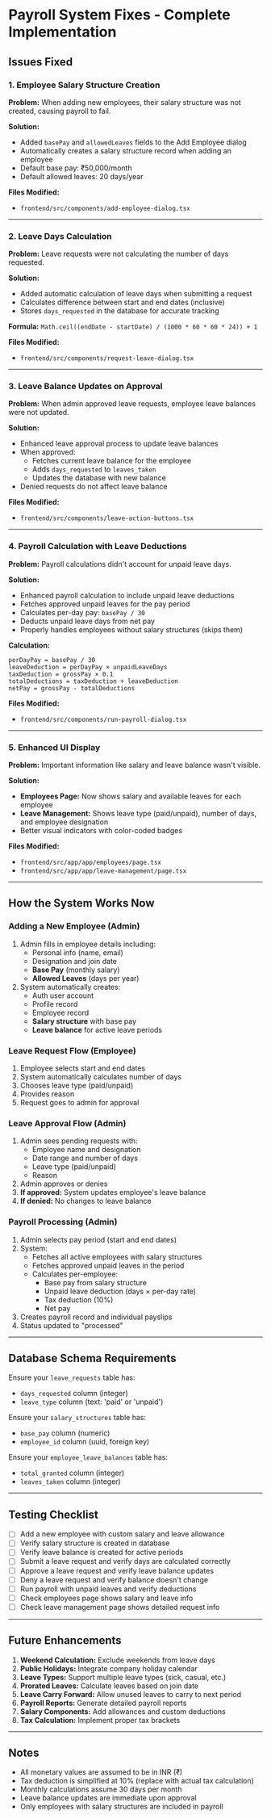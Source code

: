 # Payroll System Fixes - Complete Implementation

## Issues Fixed

### 1. **Employee Salary Structure Creation**
**Problem:** When adding new employees, their salary structure was not created, causing payroll to fail.

**Solution:** 
- Added `basePay` and `allowedLeaves` fields to the Add Employee dialog
- Automatically creates a salary structure record when adding an employee
- Default base pay: ₹50,000/month
- Default allowed leaves: 20 days/year

**Files Modified:**
- `frontend/src/components/add-employee-dialog.tsx`

---

### 2. **Leave Days Calculation**
**Problem:** Leave requests were not calculating the number of days requested.

**Solution:**
- Added automatic calculation of leave days when submitting a request
- Calculates difference between start and end dates (inclusive)
- Stores `days_requested` in the database for accurate tracking

**Formula:** `Math.ceil((endDate - startDate) / (1000 * 60 * 60 * 24)) + 1`

**Files Modified:**
- `frontend/src/components/request-leave-dialog.tsx`

---

### 3. **Leave Balance Updates on Approval**
**Problem:** When admin approved leave requests, employee leave balances were not updated.

**Solution:**
- Enhanced leave approval process to update leave balances
- When approved:
  - Fetches current leave balance for the employee
  - Adds `days_requested` to `leaves_taken`
  - Updates the database with new balance
- Denied requests do not affect leave balance

**Files Modified:**
- `frontend/src/components/leave-action-buttons.tsx`

---

### 4. **Payroll Calculation with Leave Deductions**
**Problem:** Payroll calculations didn't account for unpaid leave days.

**Solution:**
- Enhanced payroll calculation to include unpaid leave deductions
- Fetches approved unpaid leaves for the pay period
- Calculates per-day pay: `basePay / 30`
- Deducts unpaid leave days from net pay
- Properly handles employees without salary structures (skips them)

**Calculation:**
```
perDayPay = basePay / 30
leaveDeduction = perDayPay × unpaidLeaveDays
taxDeduction = grossPay × 0.1
totalDeductions = taxDeduction + leaveDeduction
netPay = grossPay - totalDeductions
```

**Files Modified:**
- `frontend/src/components/run-payroll-dialog.tsx`

---

### 5. **Enhanced UI Display**
**Problem:** Important information like salary and leave balance wasn't visible.

**Solution:**
- **Employees Page:** Now shows salary and available leaves for each employee
- **Leave Management:** Shows leave type (paid/unpaid), number of days, and employee designation
- Better visual indicators with color-coded badges

**Files Modified:**
- `frontend/src/app/app/employees/page.tsx`
- `frontend/src/app/app/leave-management/page.tsx`

---

## How the System Works Now

### Adding a New Employee (Admin)
1. Admin fills in employee details including:
   - Personal info (name, email)
   - Designation and join date
   - **Base Pay** (monthly salary)
   - **Allowed Leaves** (days per year)
2. System automatically creates:
   - Auth user account
   - Profile record
   - Employee record
   - **Salary structure** with base pay
   - **Leave balance** for active leave periods

### Leave Request Flow (Employee)
1. Employee selects start and end dates
2. System automatically calculates number of days
3. Chooses leave type (paid/unpaid)
4. Provides reason
5. Request goes to admin for approval

### Leave Approval Flow (Admin)
1. Admin sees pending requests with:
   - Employee name and designation
   - Date range and number of days
   - Leave type (paid/unpaid)
   - Reason
2. Admin approves or denies
3. **If approved:** System updates employee's leave balance
4. **If denied:** No changes to leave balance

### Payroll Processing (Admin)
1. Admin selects pay period (start and end dates)
2. System:
   - Fetches all active employees with salary structures
   - Fetches approved unpaid leaves in the period
   - Calculates per-employee:
     - Base pay from salary structure
     - Unpaid leave deduction (days × per-day rate)
     - Tax deduction (10%)
     - Net pay
3. Creates payroll record and individual payslips
4. Status updated to "processed"

---

## Database Schema Requirements

Ensure your `leave_requests` table has:
- `days_requested` column (integer)
- `leave_type` column (text: 'paid' or 'unpaid')

Ensure your `salary_structures` table has:
- `base_pay` column (numeric)
- `employee_id` column (uuid, foreign key)

Ensure your `employee_leave_balances` table has:
- `total_granted` column (integer)
- `leaves_taken` column (integer)

---

## Testing Checklist

- [ ] Add a new employee with custom salary and leave allowance
- [ ] Verify salary structure is created in database
- [ ] Verify leave balance is created for active periods
- [ ] Submit a leave request and verify days are calculated correctly
- [ ] Approve a leave request and verify leave balance updates
- [ ] Deny a leave request and verify balance doesn't change
- [ ] Run payroll with unpaid leaves and verify deductions
- [ ] Check employees page shows salary and leave info
- [ ] Check leave management page shows detailed request info

---

## Future Enhancements

1. **Weekend Calculation:** Exclude weekends from leave days
2. **Public Holidays:** Integrate company holiday calendar
3. **Leave Types:** Support multiple leave types (sick, casual, etc.)
4. **Prorated Leaves:** Calculate leaves based on join date
5. **Leave Carry Forward:** Allow unused leaves to carry to next period
6. **Payroll Reports:** Generate detailed payroll reports
7. **Salary Components:** Add allowances and custom deductions
8. **Tax Calculation:** Implement proper tax brackets

---

## Notes

- All monetary values are assumed to be in INR (₹)
- Tax deduction is simplified at 10% (replace with actual tax calculation)
- Monthly calculations assume 30 days per month
- Leave balance updates are immediate upon approval
- Only employees with salary structures are included in payroll
